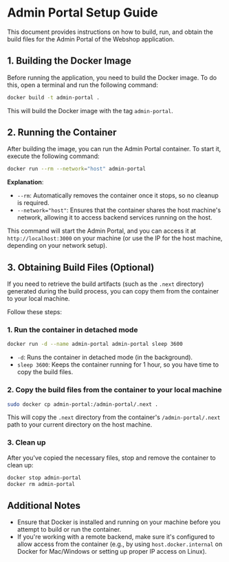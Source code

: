 # Admin Portal Setup Guide

This document provides instructions on how to build, run, and obtain the build files for the Admin Portal of the Webshop application.

## 1. Building the Docker Image

Before running the application, you need to build the Docker image. To do this, open a terminal and run the following command:

```bash
docker build -t admin-portal .
```

This will build the Docker image with the tag `admin-portal`.

## 2. Running the Container

After building the image, you can run the Admin Portal container. To start it, execute the following command:

```bash
docker run --rm --network="host" admin-portal
```

**Explanation**:

- `--rm`: Automatically removes the container once it stops, so no cleanup is required.
- `--network="host"`: Ensures that the container shares the host machine's network, allowing it to access backend services running on the host.

This command will start the Admin Portal, and you can access it at `http://localhost:3000` on your machine (or use the IP for the host machine, depending on your network setup).

## 3. Obtaining Build Files (Optional)

If you need to retrieve the build artifacts (such as the `.next` directory) generated during the build process, you can copy them from the container to your local machine.

Follow these steps:

### 1. Run the container in detached mode

```bash
docker run -d --name admin-portal admin-portal sleep 3600
```

- `-d`: Runs the container in detached mode (in the background).
- `sleep 3600`: Keeps the container running for 1 hour, so you have time to copy the build files.

### 2. Copy the build files from the container to your local machine

```bash
sudo docker cp admin-portal:/admin-portal/.next .
```

This will copy the `.next` directory from the container's `/admin-portal/.next` path to your current directory on the host machine.

### 3. Clean up

After you've copied the necessary files, stop and remove the container to clean up:

```bash
docker stop admin-portal
docker rm admin-portal
```

## Additional Notes

- Ensure that Docker is installed and running on your machine before you attempt to build or run the container.
- If you're working with a remote backend, make sure it's configured to allow access from the container (e.g., by using `host.docker.internal` on Docker for Mac/Windows or setting up proper IP access on Linux).
